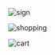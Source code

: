 ![sign](https://github.com/user-attachments/assets/29d03967-6604-4e6c-8fa8-55ddc97f9dad)

![shopping](https://github.com/user-attachments/assets/72c05ee9-8e6e-4a76-83e3-daab38f0e4c8)

![cart](https://github.com/user-attachments/assets/b4c58319-cb68-450e-b9cd-5acc9e5164c6)
